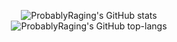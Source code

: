 <p align="center">
    <img src="https://github-readme-stats.vercel.app/api?username=probablyraging&count_private=true&title_color=fff&show_icons=true&icon_color=16a9f2&ring_color=16a9f2&bg_color=1C2128&hide_border=true&border_radius=10&theme=dark" alt="ProbablyRaging's GitHub stats">
    <br>
    <img src="https://github-readme-stats-jrzz.vercel.app/api/top-langs?username=probablyraging&layout=compact&card_width=417&title_color=fff&show_icons=true&icon_color=16a9f2&bg_color=1C2128&hide_border=true&border_radius=10&theme=dark" alt="ProbablyRaging's GitHub top-langs">
</p>
